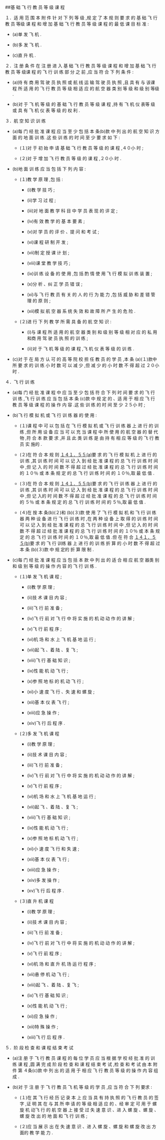 ##基 础 飞 行 教 员 等 级 课 程

１．适 用 范 围 本 附 件 针 对 下 列 等 级 ,规 定 了 本 规 则 要 求 的 基 础 飞 行 教 员 等级 课 程 和 增 加 基 础 飞 行 教 员 等 级 课 程 的 最 低 课 目 标 准 : 

- (a)单 发 飞 机 .

- (b)多 发 飞 机 . 

- (c)直 升 机 .

２．注 册 条 件 在 注 册 进 入 基 础 飞 行 教 员 等 级 课 程 和 增 加 基 础 飞 行 教 员 等 级课 程 的 飞 行 训 练 部 分 之 前 ,应 当 符 合 下 列 条 件 : 

- (a)持 有 商 用 驾 驶 员 执 照 或 航 线 运 输 驾 驶 员 执 照 ,且 具 有 与 该课 程 所 适 用 的 飞 行 教 员 等 级 相 适 应 的 航 空 器 类 别 等 级 和 级 别 等级 . 

- (b)对 于 飞 机 等 级 的 基 础 飞 行 教 员 等 级 课 程 ,持 有 飞 机 仪 表等 级 或 具 有 飞 机 仪 表 等 级 的 权 利 .

３．航 空 知 识 训 练

- (a)每 门 经 批 准 课 程 应 当 至 少 包 括 本 条(b)款 中 列 出 的 航 空 知 识 方 面 的 地 面 训 练 .这 些 训 练 的 时 间 至 少 要 求 如 下 :

  + (１)对 于 初 始 申 请 基 础 飞 行 教 员 等 级 的 课 程 ,４０小 时 ;

  + (２)对 于 增 加 飞 行 教 员 等 级 的 课 程 ,２０小 时 .

- (b)地 面 训 练 应 当 包 括 下 列 内 容 : 

  + (１)教 学 原 理 ,包 括 : 

    * (i)教 学 技 巧 ;

    * (ii)学 习 过 程 ; 

    * (iii)对 地 面 教 学 科 目 中 学 员 表 现 的 评 定 ; 

    * (iv)有 效 教 学 的 基 本 要 素 ; 

    * (v)对 学 员 的 评 价 、提 问 和 考 试 ; 

    * (vi)课 程 研 制 开 发 ;

    * (vii)制 定 授 课 计 划 ; 

    * (viii)课 堂 教 学 技 巧 ; 

    * (ix)训 练 设 备 的 使 用 ,包 括 酌 情 使 用 飞 行 模 拟 训 练 装 置 ; 

    * (x)分 析 、纠 正 学 员 错 误 ;

    * (xi)与 飞 行 教 员 有 关 的 人 的 行 为 能 力 ,包 括 威 胁 和 差 错 管 理 的 原 则 ;

    * (xii)模 拟 航 空 器 系 统 失 效 和 故 障 所 产 生 的 危 险 . 

  + (２)进 行 下 列 教 学 所 需 具 备 的 航 空 知 识 : 

    * (i)与 课 程 所 适 用 的 航 空 器 类 别 和 级 别 等 级 相 对 应 的 私 用 和商 用 驾 驶 员 执 照 的 训 练 ; 

    * (ii)对 于 飞 机 等 级 的 课 程 ,飞 机 仪 表 等 级 的 训 练 . 

- (c)对 于 在 局 方 认 可 的 高 等 院 校 担 任 教 员 的 学 员 ,本 条 (a)(１)款中 所 要 求 的 训 练 小 时 数 可 以 减 少 ,但 减 少 的 小 时 数 不 得 超 过 ２０小 时 .

４．飞 行 训 练

- (a)每 门 经 批 准 课 程 中 应 当 至 少 包 括 符 合 下 列 时 间 要 求 的 飞 行 训 练 ,飞 行 训 练 应 当 包 括 本 条 (c)款 中 规 定 的 、适 用 于 相 应 飞 行 教 员 等 级 课 程 的 操 作 内 容 .这 些 训 练 的 时 间 至 少 ２５小 时 ;

- (b)飞 行 模 拟 机 或 飞 行 训 练 器 的 使 用 : 

  + (１)课 程 中 可 以 包 括 在 飞 行 模 拟 机 或 飞 行 训 练 器 上 进 行 的 训练 ,但 所 用 设 备 应 当 可 以 充 当 课 程 中 所 使 用 的 航 空 器 的 替 代 物 ,符 合 本 款 要 求 ,并 且 此 类 训 练 是 由 持 有 相 应 等 级 的 飞 行 教 员 实 施的 .

  + (２)在 符 合 本 规 则 [１４１．５５(a)](CCAR.141.55.MD)要 求 的 飞 行 模 拟 机 上 进 行 的 训 练 ,其 训 练 时 间 可 以 记 入 到 经 批 准 课 程 的 总 飞 行 训 练 时 间 中 ,但 记 入 的 时 间 数 不 得 超 过 经 批 准 课 程 的 总 飞 行 训 练 时 间 的 １０％ 或 本 条 规 定 的 总 飞 行 训 练 时 间 的 １０％,取 最 低 值 .

  + (３)在 符 合 本 规 则 [１４１．５５(b)](CCAR.141.55.MD)要 求 的 飞 行 训 练 器 上 进 行 的 训 练 ,其 训 练 时 间 可 以 记 入 到 经 批 准 课 程 的 总 飞 行 训 练 时 间 中 ,但 记 入的 时 间 数 不 得 超 过 经 批 准 课 程 的 总 飞 行 训 练 时 间 的 ５％ 或 本 条 规 定 的 总 飞 行 训 练 时 间 的 ５％,取 最 低 值 .

  + (４)在 按 本 条(b)(２)和 (b)(３)款 使 用 了 飞 行 模 拟 机 和 飞 行 训 练 器 两 种 设 备 进 行 飞 行 训 练 时 ,在 两 种 设 备 上 取 得 的 训 练 时 间 可 以 记 入 到 经 批 准 课 程 的 总 飞 行 训 练 时 间 中 ,但 记 入 的 时 间 数 不 得 超 过 经 批 准 课 程 的 总 飞 行 训 练 时 间 的 １０％ 或 本 条 规 定 的 总 飞 行 训 练 时 间 的 １０％,取 最 低 值 .但 在 符 合 [１４１．５５(b)](CCAR.141.55.MD)要 求 的 飞 行 训练 器 上 进 行 的 训 练 折 算 的 小 时 数 不 得 超 过 本 条 (b)(３)款 中 规 定的 折 算 限 制 . 

- (c)每 门 经 批 准 课 程 应 当 包 括 本 款 中 列 出 的 适 合 相 应 航 空 器类 别 和 级 别 等 级 的 操 作 内 容 的 飞 行 训 练 . 

  + (１)单 发 飞 机 课 程 ;

    * (i)教 学 原 理 ; 

    * (ii)技 术 课 目 内 容 ; 

    * (iii)飞 行 前 准 备 ;

    * (iv)飞 行 前 对 飞 行 中 将 实 施 的 机 动 动 作 的 讲 解 ; 

    * (v)飞 行 前 程 序 ; 

    * (vi)机 场 和 水 上 飞 机 基 地 运 行 ; 

    * (vii)起 飞 、着 陆 、复 飞 ;

    * (viii)飞 行 基 础 知 识 ; 

    * (ix)性 能 机 动 飞 行 ; 

    * (x)参 照 地 标 的 机 动 飞 行 ; 

    * (xi)小 速 度 飞 行 、失 速 和 螺 旋 ; 

    * (xii)基 本 仪 表 飞 行 ; 

    * (xiii)应 急 操 作 ; 

    * (xiv)飞 行 后 程 序 . 

  + (２)多 发 飞 机 课 程 

    * (i)教 学 原 理 ; 

    * (ii)技 术 课 目 内 容 ;

    * (iii)飞 行 前 准 备 ;

    * (iv)飞 行 前 对 飞 行 中 将 实 施 的 机 动 动 作 的 讲 解 ; 

    * (v)飞 行 前 程 序 ; 

    * (vi)机 场 和 水 上 飞 机 基 地 运 行 ; 

    * (vii)起 飞 、着 陆 、复 飞 ;

    * (viii)飞 行 基 础 知 识 ; 

    * (ix)性 能 机 动 飞 行 ; 

    * (x)参 照 地 标 机 动 飞 行 ; 

    * (xi)小 速 度 飞 行 和 失 速 ; 

    * (xii)基 本 仪 表 飞 行 ; 

    * (xiii)应 急 操 作 ; 

    * (xiv)多 发 操 作 ; 

    * (xv)飞 行 后 程 序 . 

  + (３)直 升 机 课 程 

    * (i)教 学 原 理 ; 

    * (ii)技 术 课 目 内 容 ; 

    * (iii)飞 行 前 准 备 ;

    * (iv)飞 行 前 对 飞 行 中 将 实 施 的 机 动 动 作 的 讲 解 ; 

    * (v)飞 行 前 程 序 ; 

    * (vi)机 场 和 直 升 机 场 运 行 程 序 ; 

    * (vii)悬 停 机 动 飞 行 ;

    * (viii)起 飞 、着 陆 、复 飞 ; 

    * (ix)飞 行 基 础 知 识 ;

    * (x)性 能 机 动 飞 行 ; 

    * (xi)应 急 操 作 ; 

    * (xii)特 殊 操 作 ; 

    * (xiii)飞 行 后 程 序 .

５．阶 段 检 查 和 课 程 结 束 考 试

- (a)注 册 于 飞 行 教 员 课 程 的 每 位 学 员 应 当 根 据 学 校 经 批 准 的 训 练 课 程 ,圆 满 完 成 阶 段 检 查 和 课 程 结 束 考 试 ,检 查 和 考 试 由 本 附 件 第 ４条(c)款 中 列 出 的 适 用 于 相 应 飞 行 教 员 等 级 的 操 作 内 容 组 成 . 

- (b)对 于 注 册 于 飞 行 教 员 飞 机 等 级 的 学 员 ,应 当 符 合 下 列 要求 :

  + (１)在 其 飞 行 经 历 记 录 本 上 应 当 具 有 持 执 照 的 飞 行 教 员 的 签 字 ,证 明 其 在 与 其 所 申 请 的 等 级 相 适 应 的 、经 审 定 可 用 于 螺 旋 机 动飞 行 的 航 空 器 上 接 受 过 失 速 意 识 、进 入 螺 旋 、螺 旋 、螺 旋 改 出 的 地 面 和 飞 行 训 练 ;

  + (２)应 当 展 示 出 在 失 速 意 识 、进 入 螺 旋 、螺 旋 和 螺 旋 改 出 方 面的 教 学 能 力 . 